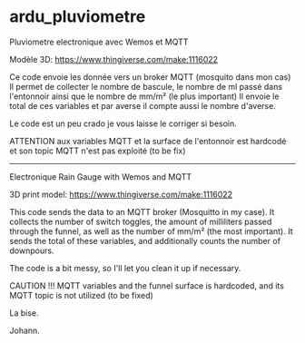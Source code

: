 # ardu_pluviometre
Pluviometre electronique avec Wemos et MQTT

Modèle 3D: https://www.thingiverse.com/make:1116022

Ce code envoie les donnée vers un broker MQTT (mosquito dans mon cas)
Il permet de collecter le nombre de bascule, le nombre de ml passé dans l'entonnoir ainsi que le nombre de mm/m² (le plus important)
Il envoie le total de ces variables et par averse il compte aussi le nombre d'averse.

Le code est un peu crado je vous laisse le corriger si besoin.

ATTENTION aux variables MQTT et la surface de l'entonnoir est hardcodé et son topic MQTT n'est pas exploité (to be fix)

--------------
Electronique Rain Gauge with Wemos and MQTT

3D print model: https://www.thingiverse.com/make:1116022

This code sends the data to an MQTT broker (Mosquitto in my case). 
It collects the number of switch toggles, the amount of milliliters passed through the funnel, as well as the number of mm/m² (the most important). 
It sends the total of these variables, and additionally counts the number of downpours.

The code is a bit messy, so I'll let you clean it up if necessary.

CAUTION !!! MQTT variables and the funnel surface is hardcoded, and its MQTT topic is not utilized (to be fixed)

La bise.

Johann.
